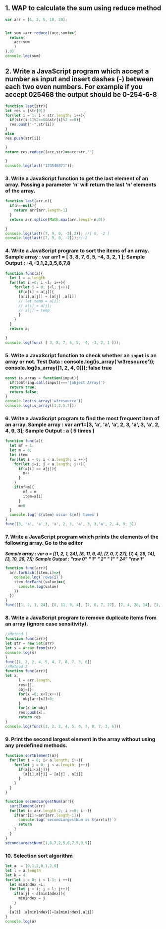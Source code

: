 ## 1. WAP to calculate the sum using reduce method
```javascript
var arr = [1, 2, 5, 10, 20];


let sum =arr.reduce((acc,sum)=>{
  return(
    acc+sum
    )
},0)
console.log(sum)
```
## 2. Write a JavaScript program which accept a number as input and insert dashes (-) between each two even numbers. For example if you accept 025468 the output should be 0-254-6-8
```javascript
function last(str){
let res = [str[0]]
for(let i = 1; i < str.length; i++){
  if(str[i-1]%2==0&&str[i]%2 ==0){
  res.push("-",str[i])
}
else
res.push(str[i])

}
return res.reduce((acc,str)=>acc+str,"")
  
}
console.log(last("123546871"));
```
### 3. Write a JavaScript function to get the last element of an array. Passing a parameter 'n' will return the last 'n' elements of the array.
```javascript
function last(arr,n){
  if(n==null){
    return arr[arr.length-1]
  }
  return arr.splice(Math.max(arr.length-n,0))
  
}
console.log(last([7, 9, 0, -2],2)); //[ 0, -2 ]
console.log(last([7, 9, 0, -2]));//-2
```
### 4. Write a JavaScript program to sort the items of an array. Sample array : var arr1 = [ 3, 8, 7, 6, 5, -4, 3, 2, 1 ]; Sample Output : -4,-3,1,2,3,5,6,7,8
```javascript
function func(a){
  let l = a.length
  for(let i =0; i <l; i++){
    for(let j = 0; j<l; j++){
      if(a[i] < a[j]){
      [a[i],a[j]] = [a[j] ,a[i]]
      // let temp = a[i];
      // a[i] = a[j];
      // a[j] = temp
      }
    }
  }
  return a;
  
}
console.log(func( [ 3, 8, 7, 6, 5, -4, -3, 2, 1 ]));
```
### 5. Write a JavaScript function to check whether an `input` is an array or not. Test Data : console.log(is_array('w3resource')); console.log(is_array([1, 2, 4, 0])); false true
```javascript
const is_array = function(input){
  if(toString.call(input)==='[object Array]')
  return true;
  return false;
}
console.log(is_array('w3resource'))
console.log(is_array([1,2,5,7]))
```
### 6. Write a JavaScript program to find the most frequent item of an array. Sample array : var arr1=[3, 'a', 'a', 'a', 2, 3, 'a', 3, 'a', 2, 4, 9, 3]; Sample Output : a ( 5 times )
```javascript
function func(a){
  let mf = 1; 
  let m = 0; 
  let item
  for(let i = 0; i < a.length; i ++){
    for(let j=i; j < a.length; j++){
      if(a[i] == a[j]){
        m++
      }
    }
    if(mf<m){
        mf = m 
        item=a[i]
      }
      m=0
  }
  console.log(`${item} occur ${mf} times`)
}
func([3, 'a', 'a',3, 'a', 2, 3, 'a', 3, 3,'a', 2, 4, 9, 3])
```
### 7.  Write a JavaScript program which prints the elements of the following array. Go to the editor
***Sample array : var a = [[1, 2, 1, 24], [8, 11, 9, 4], [7, 0, 7, 27], [7, 4, 28, 14], [3, 10, 26, 7]];***
***Sample Output :***
***"row 0"***
***" 1"***
***" 2"***
***" 1"***
***" 24"***
***"row 1"***
```javascript
function func(arr){
  arr.forEach((item,i)=>{
    console.log(`row${i}`)
    item.forEach((value)=>{
      console.log(value)
    })
  })
}
func([[1, 2, 1, 24], [8, 11, 9, 4], [7, 0, 7, 27], [7, 4, 28, 14], [3, 10, 26, 7]])
```
### 8. Write a JavaScript program to remove duplicate items from an array (ignore case sensitivity).
```javascript
//Method 1
function func(arr){
let str = new Set(arr)
let s = Array.from(str)
console.log(s)
}
func([1, 2, 2, 4, 5, 4, 7, 8, 7, 3, 6])
//Method 2
function func(arr){
let x,
      l = arr.length,
      res=[],
      obj={};
      for(x =0; x<l;x++){
        obj[arr[x]]=0;
      }
      for(x in obj)
      res.push(x);
      return res
}
console.log(func([1, 2, 2, 4, 5, 4, 7, 8, 7, 3, 6]))
```
### 9. Print the second largest element in the array without using any predefined methods.
```javascript
function sortElement(a){
  for(let i = 0; i< a.length; i++){
    for(let j = 0; j < a.length; j++){
      if(a[i]<a[j]){
        [a[i],a[j]] = [a[j] , a[i]]
      }
    }
  }
}

function secondLargestNum(arr){
  sortElement(arr)
  for(let i= arr.length-2; i >=0; i--){
    if(arr[i]!=arr[arr.length-1]){
      console.log(`secondLargestNum is ${arr[i]}`)
      return
    }
  }
}
secondLargestNum([1,8,7,2,5,6,7,5,3,9])
```
### 10. Selection sort algorithm
```javascript
let a  = [0,1,2,0,1,2,0]
let l = a.length
let k = 4
for(let i = 0; i < l-1; i ++){
  let minIndex =i;
  for(let j = i; j < l; j++){
    if(a[j] < a[minIndex]){
      minIndex = j
    }
  }
  [a[i] ,a[minIndex]]=[a[minIndex],a[i]]
}
console.log(a)
```